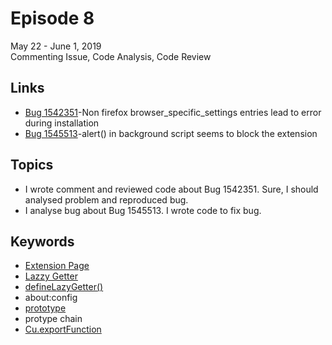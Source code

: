 # Episode 8
May 22 - June 1, 2019  
Commenting Issue, Code Analysis, Code Review

## Links
* [Bug 1542351](https://bugzilla.mozilla.org/show_bug.cgi?id=1542351)-Non firefox browser_specific_settings entries lead to error during installation
* [Bug 1545513](https://bugzilla.mozilla.org/show_bug.cgi?id=1545513)-alert() in background script seems to block the extension

## Topics
* I wrote comment and reviewed code about Bug 1542351. Sure, I should analysed problem and reproduced bug.
* I analyse bug about Bug 1545513. I wrote code to fix bug.

## Keywords
* [Extension Page](https://developer.mozilla.org/en-US/docs/Mozilla/Add-ons/WebExtensions/user_interface/Extension_pages)
* [Lazzy Getter](https://developer.mozilla.org/en-US/docs/Web/JavaScript/Reference/Functions/get)
* [defineLazyGetter()](https://developer.mozilla.org/en-US/docs/Mozilla/JavaScript_code_modules/XPCOMUtils.jsm#defineLazyGetter())
* about:config
* [prototype](https://developer.mozilla.org/en-US/docs/Web/JavaScript/Reference/Global_Objects/Object/prototype)
* protype chain
* [Cu.exportFunction](https://developer.mozilla.org/en-US/docs/Mozilla/Tech/XPCOM/Language_Bindings/Components.utils.exportFunction)